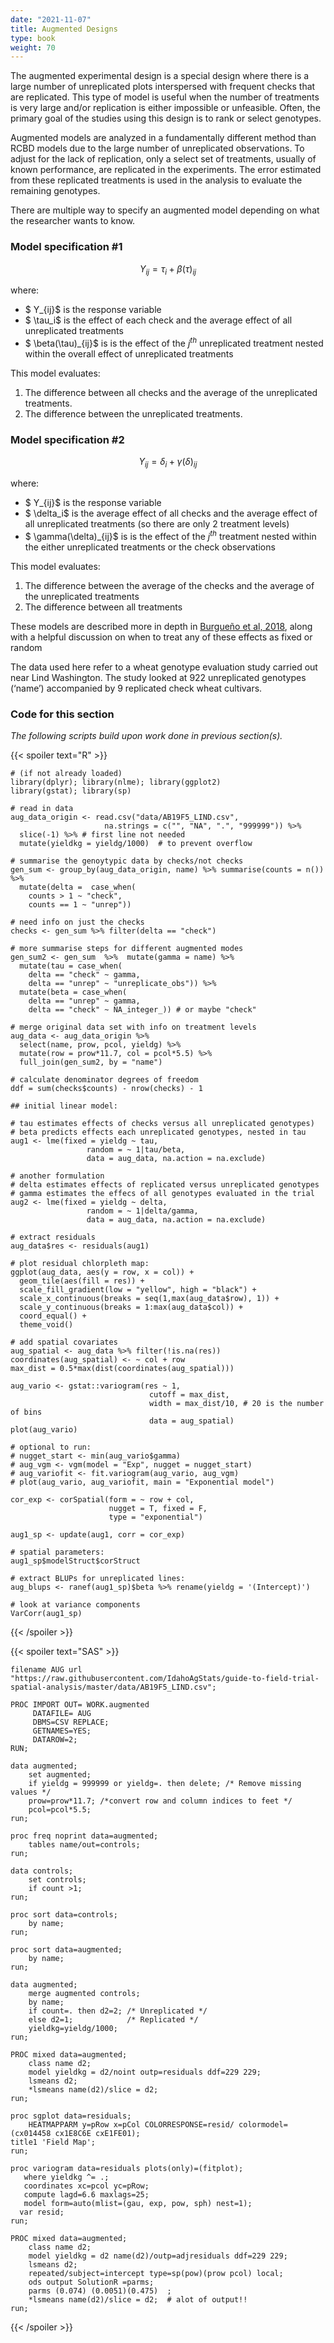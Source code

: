 ```yaml
---
date: "2021-11-07"
title: Augmented Designs
type: book
weight: 70
---
```


The augmented experimental design is a special design where there is a large number of unreplicated plots interspersed with frequent checks that are replicated. This type of model is  useful when the number of treatments is very large and/or replication is either impossible or unfeasible. Often, the primary goal of the studies using this design is to rank or select genotypes. 

Augmented models are analyzed in a fundamentally different method than RCBD models due to the large number of unreplicated observations. To adjust for the lack of replication, only a select set of treatments, usually of known performance, are replicated in the experiments. The error estimated from these replicated treatments is used in the analysis to evaluate the remaining genotypes. 

There are multiple way to specify an augmented model depending on what the researcher wants to know.

### Model specification \#1

$$ Y_{ij} = \tau_i + \beta(\tau)_{ij} $$

where:

* $ Y_{ij}$ is the response variable    
* $ \tau_i$ is the effect of each check and the average effect of all unreplicated treatments    
* $ \beta(\tau)_{ij}$ is is the effect of the $j^{th}$ unreplicated treatment nested within the overall effect of unreplicated treatments    

This model evaluates:

1. The difference between all checks and the average of the unreplicated treatments.
1. The difference between the unreplicated treatments. 

### Model specification \#2

$$ Y_{ij} = \delta_i + \gamma(\delta)_{ij} $$

where:

* $ Y_{ij}$ is the response variable   
* $ \delta_i$ is the average effect of all checks and the average effect of all unreplicated treatments (so there are only 2 treatment levels)   
* $ \gamma(\delta)_{ij}$ is is the effect of the $j^{th}$ treatment nested within the either unreplicated treatments or the check observations   

This model evaluates:

1. The difference between the average of the checks and the average of the unreplicated treatments
1. The difference between all treatments
 
These models are described more in depth in [Burgueño et al, 2018](https://doi.org/10.2134/appliedstatistics.2016.0005.c13), along with a helpful discussion on when to treat any of these effects as fixed or random

The data used here refer to a wheat genotype evaluation study carried out near Lind Washington. The study looked at 922 unreplicated genotypes (‘name’) accompanied by 9 replicated check wheat cultivars.  

### Code for this section

*The following scripts build upon work done in previous section(s).* 

{{< spoiler text="R" >}}
```
# (if not already loaded)
library(dplyr); library(nlme); library(ggplot2)
library(gstat); library(sp)

# read in data
aug_data_origin <- read.csv("data/AB19F5_LIND.csv", 
                     na.strings = c("", "NA", ".", "999999")) %>% 
  slice(-1) %>% # first line not needed
  mutate(yieldkg = yieldg/1000)  # to prevent overflow

# summarise the genoytypic data by checks/not checks
gen_sum <- group_by(aug_data_origin, name) %>% summarise(counts = n()) %>% 
  mutate(delta =  case_when(
    counts > 1 ~ "check",
    counts == 1 ~ "unrep"))

# need info on just the checks
checks <- gen_sum %>% filter(delta == "check") 

# more summarise steps for different augmented modes
gen_sum2 <- gen_sum  %>%  mutate(gamma = name) %>% 
  mutate(tau = case_when(
    delta == "check" ~ gamma,
    delta == "unrep" ~ "unreplicate_obs")) %>% 
  mutate(beta = case_when(
    delta == "unrep" ~ gamma,
    delta == "check" ~ NA_integer_)) # or maybe "check"

# merge original data set with info on treatment levels
aug_data <- aug_data_origin %>% 
  select(name, prow, pcol, yieldg) %>%
  mutate(row = prow*11.7, col = pcol*5.5) %>% 
  full_join(gen_sum2, by = "name") 

# calculate denominator degrees of freedom
ddf = sum(checks$counts) - nrow(checks) - 1

## initial linear model:

# tau estimates effects of checks versus all unreplicated genotypes)
# beta predicts effects each unreplicated genotypes, nested in tau 
aug1 <- lme(fixed = yieldg ~ tau,
                 random = ~ 1|tau/beta,
                 data = aug_data, na.action = na.exclude)

# another formulation
# delta estimates effects of replicated versus unreplicated genotypes
# gamma estimates the effecs of all genotypes evaluated in the trial
aug2 <- lme(fixed = yieldg ~ delta,
                 random = ~ 1|delta/gamma,
                 data = aug_data, na.action = na.exclude)

# extract residuals
aug_data$res <- residuals(aug1)

# plot residual chlorpleth map:
ggplot(aug_data, aes(y = row, x = col)) +
  geom_tile(aes(fill = res)) +
  scale_fill_gradient(low = "yellow", high = "black") +
  scale_x_continuous(breaks = seq(1,max(aug_data$row), 1)) +
  scale_y_continuous(breaks = 1:max(aug_data$col)) +
  coord_equal() +
  theme_void() 

# add spatial covariates
aug_spatial <- aug_data %>% filter(!is.na(res))
coordinates(aug_spatial) <- ~ col + row
max_dist = 0.5*max(dist(coordinates(aug_spatial)))

aug_vario <- gstat::variogram(res ~ 1, 
                               cutoff = max_dist,
                               width = max_dist/10, # 20 is the number of bins
                               data = aug_spatial)
plot(aug_vario)

# optional to run: 
# nugget_start <- min(aug_vario$gamma)
# aug_vgm <- vgm(model = "Exp", nugget = nugget_start) 
# aug_variofit <- fit.variogram(aug_vario, aug_vgm)
# plot(aug_vario, aug_variofit, main = "Exponential model")     

cor_exp <- corSpatial(form = ~ row + col, 
                      nugget = T, fixed = F,
                      type = "exponential")

aug1_sp <- update(aug1, corr = cor_exp)

# spatial parameters:
aug1_sp$modelStruct$corStruct

# extract BLUPs for unreplicated lines:
aug_blups <- ranef(aug1_sp)$beta %>% rename(yieldg = '(Intercept)')

# look at variance components
VarCorr(aug1_sp)
``` 
{{< /spoiler >}}

{{< spoiler text="SAS" >}}
```
filename AUG url "https://raw.githubusercontent.com/IdahoAgStats/guide-to-field-trial-spatial-analysis/master/data/AB19F5_LIND.csv";

PROC IMPORT OUT= WORK.augmented
     DATAFILE= AUG
     DBMS=CSV REPLACE;
     GETNAMES=YES;
     DATAROW=2; 
RUN;

data augmented;
	set augmented;
	if yieldg = 999999 or yieldg=. then delete; /* Remove missing values */
	prow=prow*11.7; /*convert row and column indices to feet */
	pcol=pcol*5.5;
run;

proc freq noprint data=augmented;
	tables name/out=controls;
run;

data controls;
	set controls;
	if count >1;
run;

proc sort data=controls;
	by name;
run;
     
proc sort data=augmented;
	by name;
run;

data augmented;
	merge augmented controls;
	by name;
	if count=. then d2=2; /* Unreplicated */
	else d2=1;            /* Replicated */
	yieldkg=yieldg/1000;
run;

PROC mixed data=augmented;
	class name d2;
	model yieldkg = d2/noint outp=residuals ddf=229 229;
	lsmeans d2;
	*lsmeans name(d2)/slice = d2;
run;

proc sgplot data=residuals;
	HEATMAPPARM y=pRow x=pCol COLORRESPONSE=resid/ colormodel=(cx014458 cx1E8C6E cxE1FE01); 
title1 'Field Map';
run;

proc variogram data=residuals plots(only)=(fitplot);
   where yieldkg ^= .;
   coordinates xc=pcol yc=pRow;
   compute lagd=6.6 maxlags=25;
   model form=auto(mlist=(gau, exp, pow, sph) nest=1);
  var resid;
run;

PROC mixed data=augmented;
	class name d2;
	model yieldkg = d2 name(d2)/outp=adjresiduals ddf=229 229;
	lsmeans d2;
	repeated/subject=intercept type=sp(pow)(prow pcol) local;
	ods output SolutionR =parms;
	parms (0.074) (0.0051)(0.475)  ;
	*lsmeans name(d2)/slice = d2;  # alot of output!!
run;
``` 
{{< /spoiler >}}

